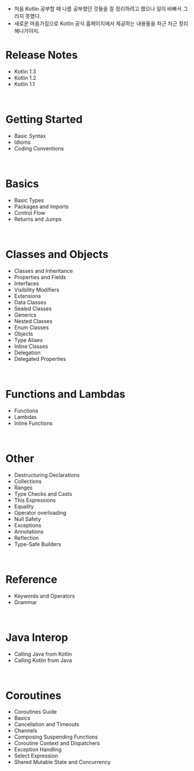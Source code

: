 * 처음 Kotlin 공부할 때 나름 공부했던 것들을 잘 정리하려고 했으나 일이 바빠서 그러지 못했다.
* 새로운 마음가짐으로 Kotlin 공식 홈페이지에서 제공하는 내용들을 차근 차근 정리해나가야지.

# Release Notes
* Kotlin 1.3
* Kotlin 1.2
* Kotlin 1.1
</br>

# Getting Started
* Basic Syntax
* Idioms
* Coding Conventions
</br>

# Basics
* Basic Types
* Packages and Imports
* Control Flow
* Returns and Jumps
</br>

# Classes and Objects
* Classes and Inheritance
* Properties and Fields
* Interfaces
* Visibility Modifiers
* Extensions
* Data Classes
* Sealed Classes
* Generics
* Nested Classes
* Enum Classes
* Objects
* Type Aliaes
* Inline Classes
* Delegation
* Delegated Properties
</br>

# Functions and Lambdas
* Functions
* Lambdas
* Inline Functions
</br>

# Other
* Destructuring Declarations
* Collections
* Ranges
* Type Checks and Casts
* This Expressions
* Equality
* Operator overloading
* Null Safety
* Exceptions
* Annotations
* Reflection
* Type-Safe Builders
</br>

# Reference
* Keywords and Operators
* Grammar
</br>

# Java Interop
* Calling Java from Kotlin
* Calling Kotlin from Java
</br>

# Coroutines
* Coroutines Guide
* Basics
* Cancellation and Timeouts
* Channels
* Composing Suspending Functions
* Coroutine Context and Dispatchers
* Exception Handling
* Select Expression
* Shared Mutable State and Concurrency
